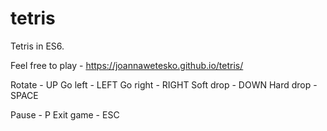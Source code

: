 # tetris
Tetris in ES6.

Feel free to play - https://joannawetesko.github.io/tetris/

Rotate - UP
Go left - LEFT
Go right - RIGHT
Soft drop - DOWN
Hard drop - SPACE

Pause - P
Exit game - ESC
